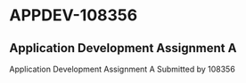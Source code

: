 # APPDEV-108356
##  Application Development Assignment A
Application Development Assignment A
Submitted by 108356
